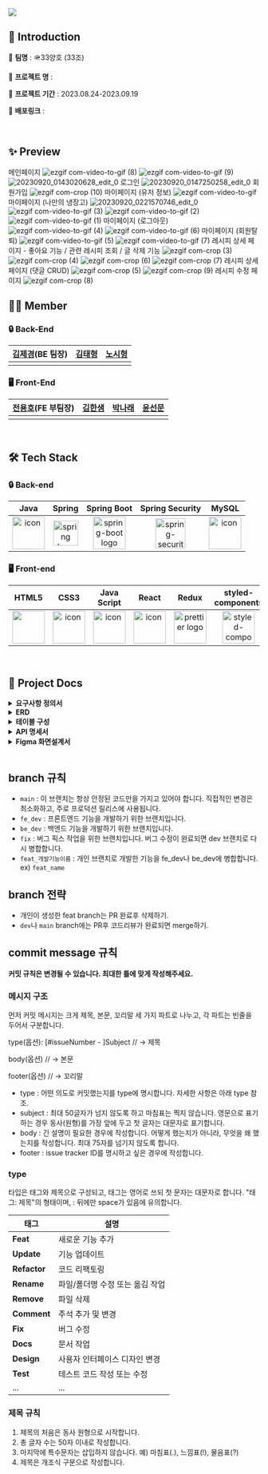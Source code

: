 <img src="https://capsule-render.vercel.app/api?type=Waving&color=auto&height=250&section=header&text=Main%20Project&fontSize=60" />

## 📃 Introduction
🔸 **팀명** : 🪖33양호 (33조)

🔸 **프로젝트 명** : 

🔸 **프로젝트 기간** : 2023.08.24-2023.09.19

🔸 **배포링크** :


</br>

## ✨ Preview
메인페이지
![ezgif com-video-to-gif (8)](https://github.com/codestates-seb/seb45_main_033/assets/32677165/28f79c49-2179-477d-a8e1-b33b946cb47d)
![ezgif com-video-to-gif (9)](https://github.com/codestates-seb/seb45_main_033/assets/32677165/47796ee0-68ad-4260-b451-33e6f1dc871a)
![20230920_0143020628_edit_0](https://github.com/codestates-seb/seb45_main_033/assets/32677165/b1408a62-55c1-4836-a390-f0e6f5bb71d2)
로그인
![20230920_0147250258_edit_0](https://github.com/codestates-seb/seb45_main_033/assets/32677165/94d6d470-38ba-470f-ae97-efc194d5225d)
회원가입
![ezgif com-crop (10)](https://github.com/codestates-seb/seb45_main_033/assets/32677165/ccf9250f-f491-41e9-8480-d35694acbab9)
마이페이지 (유저 정보)
![ezgif com-video-to-gif](https://github.com/codestates-seb/seb45_main_033/assets/32677165/1f6d396e-7a76-4a0a-af5e-91485c8afc76)
마이페이지 (나만의 냉장고)
![20230920_0221570746_edit_0](https://github.com/codestates-seb/seb45_main_033/assets/32677165/dc026b94-1536-40e7-845f-590f3c4251f6)
![ezgif com-video-to-gif (3)](https://github.com/codestates-seb/seb45_main_033/assets/32677165/23e81f2f-05f9-42bf-9ed3-cde8f25f5937)
![ezgif com-video-to-gif (2)](https://github.com/codestates-seb/seb45_main_033/assets/32677165/51498b20-8eec-4987-8bc4-0ca9585ad968)
![ezgif com-video-to-gif (1)](https://github.com/codestates-seb/seb45_main_033/assets/32677165/83b52813-a5d6-45bf-a80b-3ab5b9a25679)
마이페이지 (로그아웃)
![ezgif com-video-to-gif (4)](https://github.com/codestates-seb/seb45_main_033/assets/32677165/d824ffcd-c066-46f1-aafe-66779bcee0bf)
![ezgif com-video-to-gif (6)](https://github.com/codestates-seb/seb45_main_033/assets/32677165/c3fd53ab-cd74-451d-a734-354ee5338723)
마이페이지 (회원탈퇴)
![ezgif com-video-to-gif (5)](https://github.com/codestates-seb/seb45_main_033/assets/32677165/14c6a927-6403-4043-9752-ca1674361d68)
![ezgif com-video-to-gif (7)](https://github.com/codestates-seb/seb45_main_033/assets/32677165/c1d15471-eec4-4050-90e2-6a602297f80d)
레시피 상세 페이지 - 좋아요 기능 / 관련 레시피 조회 / 글 삭제 기능
![ezgif com-crop (3)](https://github.com/codestates-seb/seb45_main_033/assets/32677165/a092903a-cd34-4cd8-ad84-7b9be21da0e8)
![ezgif com-crop (4)](https://github.com/codestates-seb/seb45_main_033/assets/32677165/9dadbf89-e475-4f5d-8672-2244597cf190)
![ezgif com-crop (6)](https://github.com/codestates-seb/seb45_main_033/assets/32677165/c61010a7-7749-4d3f-a976-254b2f738366)
![ezgif com-crop (7)](https://github.com/codestates-seb/seb45_main_033/assets/32677165/83adc28a-2954-42b4-908f-23d61bb4ab61)
레시피 상세 페이지 (댓글 CRUD)
![ezgif com-crop (5)](https://github.com/codestates-seb/seb45_main_033/assets/32677165/ae862e8b-4ac6-405a-8967-bf6227bcd4eb)
![ezgif com-crop (9)](https://github.com/codestates-seb/seb45_main_033/assets/32677165/2326e541-7e00-43fe-99d8-8d314dc96e86)
레시피 수정 페이지
![ezgif com-crop (8)](https://github.com/codestates-seb/seb45_main_033/assets/32677165/05eb5e2b-1d03-4b88-b4ae-6b9d8647753e)
</br>

## 🧑‍💻 Member

### 🔒 Back-End

| [김제경](https://github.com/ehdals0405)(BE 팀장) | [김태형](https://github.com/spirit998) | [노시형](https://github.com/RohSiHyung) |
| :---: | :---: | :---: |
| <div style="display: flex; align-items: flex-start;"></div> | <div style="display: flex; align-items: flex-start;"></div> | <div style="display: flex; align-items: flex-start;"></div> |


### 🖥️ Front-End
| [전용호](https://github.com/JYH54)(FE 부팀장) | [김한샘](https://github.com/haaansaaaem) | [박나래](https://github.com/pnr98) | [윤선문](https://github.com/ysm990926) |
| :---: | :---: | :---: | :---: |
| <div style="display: flex; align-items: flex-start;"></div> | <div style="display: flex; align-items: flex-start;"></div> | <div style="display: flex; align-items: flex-start;"></div> |

</br>

## 🛠️ Tech Stack

### 🔒 Back-end
|   Java   |   Spring   |   Spring Boot   |   Spring Security   |   MySQL   | 
| :----------------------------------------------------------: | :----------------------------------------------------------: | :----------------------------------------------------------: | :----------------------------------------------------------: | :----------------------------------------------------------:  |
| <div style="display: flex; align-items: flex-start;"><img src="https://techstack-generator.vercel.app/java-icon.svg" alt="icon" width="65" height="65" /></div> | <img alt="spring logo" src="https://www.vectorlogo.zone/logos/springio/springio-icon.svg" height="50" width="50" > | <img alt="spring-boot logo" src="https://t1.daumcdn.net/cfile/tistory/27034D4F58E660F616" width="65" height="65" > |  <img alt="spring-security logo" width="60px" src="https://camo.githubusercontent.com/923e99a57f8a456fdade5f65b35ada254be277612ddc991afb702d8dfd880d4f/68747470733a2f2f63646e2e73696d706c6569636f6e732e6f72672f737072696e677365637572697479" width="85" height=auto > | <div style="display: flex; align-items: flex-start;"><img src="https://techstack-generator.vercel.app/mysql-icon.svg" alt="icon" width="65" height="65" /></div> | <div style="display: flex; align-items: flex-start;"><img src="https://techstack-generator.vercel.app/aws-icon.svg" alt="icon" width="65" height="65" /></div> |

### 🖥️ Front-end

| HTML5  | CSS3 | Java Script | React | Redux |  styled-components |  React-quill |
| :---: | :---:  | :---: | :---: | :----------------------------------------------------------: | :---: | :----------------------------------------------------------: |
| <div style="display: flex; align-items: flex-start;"><img src="https://upload.wikimedia.org/wikipedia/commons/thumb/6/61/HTML5_logo_and_wordmark.svg/800px-HTML5_logo_and_wordmark.svg.png" width="65" height="65" /></div> | <div style="display: flex; align-items: flex-start;"><img src="https://upload.wikimedia.org/wikipedia/commons/d/d5/CSS3_logo_and_wordmark.svg" alt="icon" width="65" height="65" /></div> | <div style="display: flex; align-items: flex-start;"><img src="https://techstack-generator.vercel.app/js-icon.svg" alt="icon" width="65" height="65" /></div> | <div style="display: flex; align-items: flex-start;"><img src="https://techstack-generator.vercel.app/react-icon.svg" alt="icon" width="65" height="65" /></div> | <div style="display: flex; align-items: flex-start;"><img alt="prettier logo" src="https://ko.redux.js.org/img/redux.svg" width="65" height="65" > | <img alt="styled-components logo" src="https://www.styled-components.com/atom.png" width="65" height="65" ></div> | <img alt="eslint logo" src="https://png.pngtree.com/templates/sm/20180621/sm_5b2bb635f22a3.jpg" height="50" width="50"></div> |

</br>

## 📂 Project Docs
<details>
  <summary><strong>요구사항 정의서</strong></summary>
</details>

<details>
<summary><strong>ERD</strong></summary>

</details>

<details>
<summary><strong>테이블 구성</strong></summary>

</details>

<details>
<summary><strong>API 명세서</strong></summary>
  
</details>

<details>
<summary><strong>Figma 화면설계서</strong></summary>
  
</details>

</br>

## branch 규칙
- `main` : 이 브랜치는 항상 안정된 코드만을 가지고 있어야 합니다. 직접적인 변경은 최소화하고, 주로 프로덕션 릴리스에 사용됩니다.
- `fe_dev` : 프론트엔드 기능을 개발하기 위한 브랜치입니다.
- `be_dev` : 백엔드 기능을 개발하기 위한 브랜치입니다.
- `fix` : 버그 픽스 작업을 위한 브랜치입니다. 버그 수정이 완료되면 dev 브랜치로 다시 병합합니다.
- `feat_개발기능이름` : 개인 브랜치로 개발한 기능을 fe_dev나 be_dev에 병합합니다. ex) `feat_name`

## branch 전략
- 개인이 생성한 feat branch는 PR 완료후 삭제하기.
- `dev`나 `main` branch에는 PR후 코드리뷰가 완료되면 merge하기.

## commit message 규칙
**커밋 규칙은 변경될 수 있습니다. 최대한 틀에 맞게 작성해주세요.**

### 메시지 구조
먼저 커밋 메시지는 크게 제목, 본문, 꼬리말 세 가지 파트로 나누고, 각 파트는 빈줄을 두어서 구분합니다.

type(옵션): [#issueNumber - ]Subject  // -> 제목

body(옵션) //  -> 본문 

footer(옵션) // -> 꼬리말

- type : 어떤 의도로 커밋했는지를 type에 명시합니다. 자세한 사항은 아래 type 참조.
- subject : 최대 50글자가 넘지 않도록 하고 마침표는 찍지 않습니다. 영문으로 표기하는 경우 동사(원형)를 가장 앞에 두고 첫 글자는 대문자로 표기합니다. 
- body : 긴 설명이 필요한 경우에 작성합니다. 어떻게 했는지가 아니라, 무엇을 왜 했는지를 작성합니다. 최대 75자를 넘기지 않도록 합니다. 
- footer : issue tracker ID를 명시하고 싶은 경우에 작성합니다.

### type
타입은 태그와 제목으로 구성되고, 태그는 영어로 쓰되 첫 문자는 대문자로 합니다. 
"태그: 제목"의 형태이며, : 뒤에만 space가 있음에 유의합니다.

| 태그       | 설명                              |
|-----------|-----------------------------------|
| **Feat**   | 새로운 기능 추가                   |
| **Update** | 기능 업데이트                      |
| **Refactor**| 코드 리팩토링                      |
| **Rename** | 파일/폴더명 수정 또는 옮김 작업    |
| **Remove** | 파일 삭제                          |
| **Comment**| 주석 추가 및 변경                   |
| **Fix**    | 버그 수정                          |
| **Docs**   | 문서 작업                          |
| **Design** | 사용자 인터페이스 디자인 변경       |
| **Test**   | 테스트 코드 작성 또는 수정          |
| ... | ... |

### 제목 규칙
1. 제목의 처음은 동사 원형으로 시작합니다.
2. 총 글자 수는 50자 이내로 작성합니다.
3. 마지막에 특수문자는 삽입하지 않습니다. 예) 마침표(.), 느낌표(!), 물음표(?)
4. 제목은 개조식 구문으로 작성합니다.
